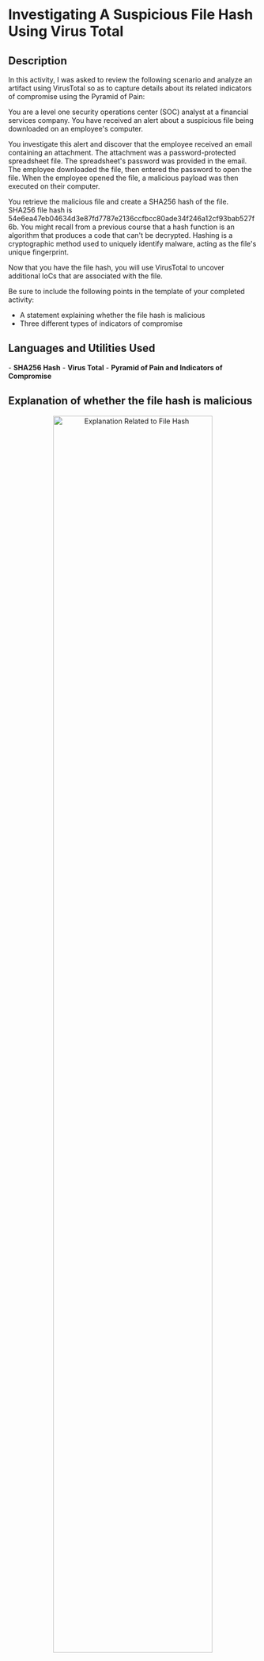 <h1>Investigating A Suspicious File Hash Using Virus Total</h1>

<h2>Description</h2>

In this activity, I was asked to review the following scenario and analyze an artifact using VirusTotal so as to capture details about its related indicators of compromise using the Pyramid of Pain:

You are a level one security operations center (SOC) analyst at a financial services company. You have received an alert about a suspicious file being downloaded on an employee's computer. 

You investigate this alert and discover that the employee received an email containing an attachment. The attachment was a password-protected spreadsheet file. The spreadsheet's password was provided in the email. The employee downloaded the file, then entered the password to open the file. When the employee opened the file, a malicious payload was then executed on their computer. 

You retrieve the malicious file and create a SHA256 hash of the file. SHA256 file hash is 54e6ea47eb04634d3e87fd7787e2136ccfbcc80ade34f246a12cf93bab527f6b. You might recall from a previous course that a hash function is an algorithm that produces a code that can't be decrypted. Hashing is a cryptographic method used to uniquely identify malware, acting as the file's unique fingerprint. 

Now that you have the file hash, you will use VirusTotal to uncover additional IoCs that are associated with the file.

Be sure to include the following points in the template of your completed activity: 
- A statement explaining whether the file hash is malicious
- Three different types of indicators of compromise



<h2>Languages and Utilities Used</h2>
- <b>SHA256 Hash</b>
- <b>Virus Total</b>
- <b>Pyramid of Pain and Indicators of Compromise</b>

<h2>Explanation of whether the file hash is malicious</h2>

<p align="center">
<img src="https://imgur.com/9zmGxrH.png" height="80%" width="80%" alt="Explanation Related to File Hash"/> </p>

<h2>Indicators Of Compromise</h2>

<p align="center">
<img src="https://imgur.com/BWZX8UL.png" height="80%" width="80%" alt="Indicators Of Compromise"/> </p>
